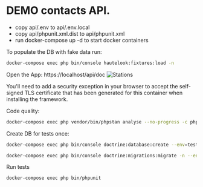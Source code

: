 DEMO contacts API.
=====

- copy api/.env to api/.env.local
- copy api/phpunit.xml.dist to api/phpunit.xml
- run docker-compose up -d to start docker containers

To populate the DB with fake data run:

```bash
docker-compose exec php bin/console hautelook:fixtures:load -n
```
Open the App: https://localhost/api/doc
<img src="https://i.ibb.co/8xdZqY0/Screenshot-from-2022-08-16-07-07-58.png" alt="Stations">

You'll need to add a security exception in your browser to accept the self-signed TLS certificate that has been
generated for this container when installing the framework.

Code quality:
```bash
docker-compose exec php vendor/bin/phpstan analyse --no-progress -c phpstan.neon ./
```

Create DB for tests once:
```bash
docker-compose exec php bin/console doctrine:database:create --env=test

docker-compose exec php bin/console doctrine:migrations:migrate -n --env=test
```

Run tests
```bash
docker-compose exec php bin/phpunit
```
